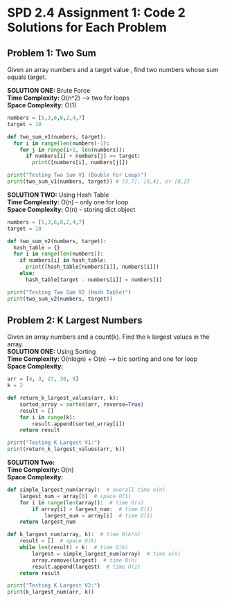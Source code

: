 # SPD 2.4 Assignment 1: Code 2 Solutions for Each Problem

## Problem 1: Two Sum
Given an array numbers and a target value , find two numbers whose sum equals target.<br>

**SOLUTION ONE:** Brute Force <br>
**Time Complexity:** O(n^2) --> two for loops<br>
**Space Complexity:** O(1) 
```python
numbers = [5,3,6,8,2,4,7]
target = 10

def two_sum_v1(numbers, target):
  for i in range(len(numbers)-1):
    for j in range(i+1, len(numbers)):
      if numbers[i] + numbers[j] == target:
        print([numbers[i], numbers[j]])

print("Testing Two Sum V1 (Double For Loop)")
print(two_sum_v1(numbers, target)) # [3,7], [6,4], or [8,2]
```

**SOLUTION TWO:** Using Hash Table <br>
**Time Complexity:** O(n) - only one for loop <br>
**Space Complexity:**  O(n) - storing dict object
```python
numbers = [5,3,6,8,2,4,7]
target = 10

def two_sum_v2(numbers, target):
  hash_table = {}
  for i in range(len(numbers)):
    if numbers[i] in hash_table:
      print([hash_table[numbers[i]], numbers[i]])
    else: 
      hash_table[target - numbers[i]] = numbers[i]

print("Testing Two Sum V2 (Hash Table)")
print(two_sum_v2(numbers, target))
```
## Problem 2: K Largest Numbers
Given an array numbers and a count(k). Find the k largest values in the array.<br>
**SOLUTION ONE:** Using Sorting <br>
**Time Complexity:** O(nlogn) + O(n) --> b/c sorting and one for loop <br>
**Space Complexity:** 
```python
arr = [4, 3, 27, 30, 9]
k = 2

def return_k_largest_values(arr, k):
    sorted_array = sorted(arr, reverse=True)
    result = []
    for i in range(k):
        result.append(sorted_array[i])
    return result

print("Testing K Largest V1:")
print(return_k_largest_values(arr, k))
```
**SOLUTION Two:**  <br>
**Time Complexity:** O(n)<br>
**Space Complexity:** 
```python 
def simple_largest_num(array):  # overall time o(n)
    largest_num = array[0]  # space O(1)
    for i in range(len(array)):  # time O(n)
        if array[i] > largest_num:  # time O(1)
            largest_num = array[i]  # time O(1)
    return largest_num

def k_largest_num(array, k):  # time 0(k*n)
    result = []  # space O(k)
    while len(result) < k:  # time O(k)
        largest = simple_largest_num(array)  # time o(n)
        array.remove(largest)  # time O(n)
        result.append(largest)  # time O(1)
    return result

print("Testing K Largest V2:")
print(k_largest_num(arr, k))
```